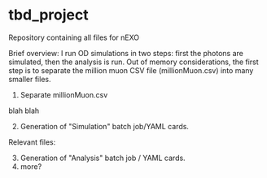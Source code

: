 # tbd_project

Repository containing all files for nEXO

Brief overview: I run OD simulations in two steps: first the photons are simulated, then the analysis is run. Out of memory considerations, the first step is to separate the million muon CSV file (millionMuon.csv) into many smaller files.

1) Separate millionMuon.csv

blah blah


2) Generation of "Simulation" batch job/YAML cards.

Relevant files: 


3) Generation of "Analysis" batch job / YAML cards.
4) more?


